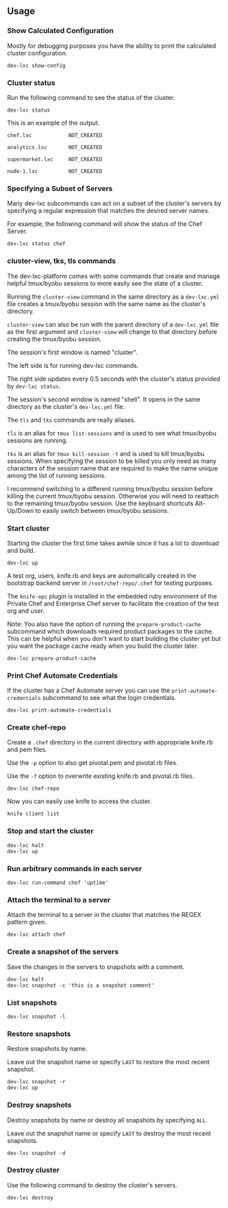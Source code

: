 ## Usage

### Show Calculated Configuration

Mostly for debugging purposes you have the ability to print the calculated cluster configuration.

```
dev-lxc show-config
```

### Cluster status

Run the following command to see the status of the cluster.

```
dev-lxc status
```

This is an example of the output.

```
chef.lxc            NOT_CREATED

analytics.lxc       NOT_CREATED

supermarket.lxc     NOT_CREATED

node-1.lxc          NOT_CREATED
```

### Specifying a Subset of Servers

Many dev-lxc subcommands can act on a subset of the cluster's servers by specifying a regular expression that matches the desired server names.

For example, the following command will show the status of the Chef Server.

```
dev-lxc status chef
```

### cluster-view, tks, tls commands

The dev-lxc-platform comes with some commands that create and manage helpful
tmux/byobu sessions to more easily see the state of a cluster.

Running the `cluster-view` command in the same directory as a `dev-lxc.yml` file
creates a tmux/byobu session with the same name as the cluster's directory.

`cluster-view` can also be run with the parent directory of a `dev-lxc.yml` file
as the first argument and `cluster-view` will change to that directory before
creating the tmux/byobu session.

The session's first window is named "cluster".

The left side is for running dev-lxc commands.

The right side updates every 0.5 seconds with the cluster's status provided by `dev-lxc status`.

The session's second window is named "shell". It opens in the same directory as the
cluster's `dev-lxc.yml` file.

The `tls` and `tks` commands are really aliases.

`tls` is an alias for `tmux list-sessions` and is used to see what tmux/byobu sessions
are running.

`tks` is an alias for `tmux kill-session -t` and is used to kill tmux/byobu sessions.
When specifying the session to be killed you only need as many characters of the session
name that are required to make the name unique among the list of running sessions.

I recommend switching to a different running tmux/byobu session before killing the current
tmux/byobu session. Otherwise you will need to reattach to the remaining tmux/byobu session.
Use the keyboard shortcuts Alt-Up/Down to easily switch between tmux/byobu sessions.

### Start cluster

Starting the cluster the first time takes awhile since it has a lot to download and build.

```
dev-lxc up
```

A test org, users, knife.rb and keys are automatically created in
the bootstrap backend server in `/root/chef-repo/.chef` for testing purposes.

The `knife-opc` plugin is installed in the embedded ruby environment of the
Private Chef and Enterprise Chef server to facilitate the creation of the test
org and user.

Note: You also have the option of running the `prepare-product-cache` subcommand which downloads required product packages to the cache.  
This can be helpful when you don't want to start building the cluster yet but you want the package cache ready when you build the cluster later.

```
dev-lxc prepare-product-cache
```

### Print Chef Automate Credentials

If the cluster has a Chef Automate server you can use the `print-automate-credentials` subcommand to see what the login credentials.

```
dev-lxc print-automate-credentials
```

### Create chef-repo

Create a `.chef` directory in the current directory with appropriate knife.rb and pem files.

Use the `-p` option to also get pivotal.pem and pivotal.rb files.

Use the `-f` option to overwrite existing knife.rb and pivotal.rb files.

```
dev-lxc chef-repo
```

Now you can easily use knife to access the cluster.

```
knife client list
```

### Stop and start the cluster

```
dev-lxc halt
dev-lxc up
```

### Run arbitrary commands in each server

```
dev-lxc run-command chef 'uptime'
```

### Attach the terminal to a server

Attach the terminal to a server in the cluster that matches the REGEX pattern given.

```
dev-lxc attach chef
```

### Create a snapshot of the servers

Save the changes in the servers to snapshots with a comment.

```
dev-lxc halt
dev-lxc snapshot -c 'this is a snapshot comment'
```

### List snapshots

```
dev-lxc snapshot -l
```

### Restore snapshots

Restore snapshots by name.

Leave out the snapshot name or specify `LAST` to restore the most recent snapshot.

```
dev-lxc snapshot -r
dev-lxc up
```

### Destroy snapshots

Destroy snapshots by name or destroy all snapshots by specifying `ALL`.

Leave out the snapshot name or specify `LAST` to destroy the most recent snapshots.

```
dev-lxc snapshot -d
```

### Destroy cluster

Use the following command to destroy the cluster's servers.

```
dev-lxc destroy
```
